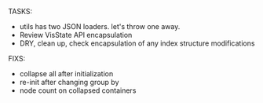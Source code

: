 TASKS:
- utils has two JSON loaders. let's throw one away.
- Review VisState API encapsulation
- DRY, clean up, check encapsulation of any index structure modifications


FIXS:
- collapse all after initialization
- re-init after changing group by
- node count on collapsed containers